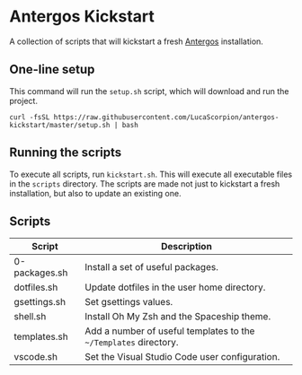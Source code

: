 # Antergos Kickstart
A collection of scripts that will kickstart a fresh [Antergos](https://antergos.com/) installation.

## One-line setup
This command will run the `setup.sh` script, which will download and run the project.

```
curl -fsSL https://raw.githubusercontent.com/LucaScorpion/antergos-kickstart/master/setup.sh | bash
```

## Running the scripts
To execute all scripts, run `kickstart.sh`.
This will execute all executable files in the `scripts` directory.
The scripts are made not just to kickstart a fresh installation, but also to update an existing one.

## Scripts
| Script | Description |
| ------ | ----------- |
| 0-packages.sh | Install a set of useful packages. |
| dotfiles.sh | Update dotfiles in the user home directory. |
| gsettings.sh | Set gsettings values. |
| shell.sh | Install Oh My Zsh and the Spaceship theme. |
| templates.sh | Add a number of useful templates to the `~/Templates` directory. |
| vscode.sh | Set the Visual Studio Code user configuration. |
